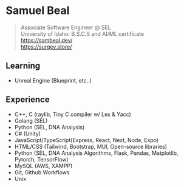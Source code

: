 # Samuel Beal
>  Associate Software Engineer @ SEL <br> University of Idaho: B.S.C.S and AI/ML certificate <br>
> https://sambeal.dev/ <br>
> https://surgev.store/
## Learning
- Unreal Engine (Blueprint, etc..)

## Experience
- C++, C (raylib, Tiny C compiler w/ Lex & Yacc)
- Golang (SEL)
- Python (SEL, DNA Analysis)
- C# (Unity)
- JavaScript/TypeScript(Express, React, Next, Node, Expo)
- HTML/CSS (Tailwind, Bootstrap, MUI, Open-source libraries)
- Python (SEL, DNA Analysis Algorithms, Flask, Pandas, Matplotlib, Pytorch, TensorFlow)
- MySQL (AWS, XAMPP)
- Git, Github Workflows
- Unix
  
